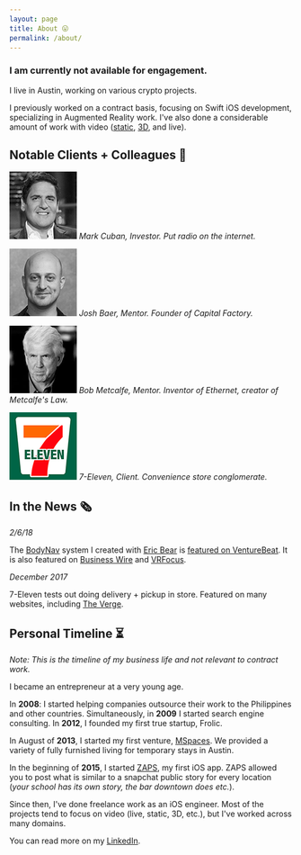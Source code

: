 ```yaml
---
layout: page
title: About 😛
permalink: /about/
---
```


### I am currently **not** available for engagement.

I live in Austin, working on various crypto projects. 

I previously worked on a contract basis, focusing on Swift iOS development, specializing in Augmented Reality work. I've also done a considerable amount of work with video ([static](http://www.zapsapp.com), [3D](http://walk-in.theater), and live).

Notable Clients + Colleagues 💫
---
![Mark Cuban](/img/notable-clients/mark.png)
_Mark Cuban, Investor. Put radio on the internet._

![Josh Baer](/img/notable-clients/josh.png)
_Josh Baer, Mentor. Founder of Capital Factory._

![Bob Metcalfe](/img/notable-clients/bob.png)
_Bob Metcalfe, Mentor. Inventor of Ethernet, creator of Metcalfe's Law._

![7-Eleven](/img/notable-clients/7e.png)
_7-Eleven, Client. Convenience store conglomerate._

In the News 🗞
---

_2/6/18_

The [BodyNav](https://itunes.apple.com/us/app/bodynav/id1301069114?mt=8) system I created with [Eric Bear](https://www.linkedin.com/in/ericgouldbear/) is [featured on VentureBeat](https://venturebeat.com/2018/02/06/monkeymedias-bodynav-lets-you-navigate-vr-without-getting-sick/). It is also featured on [Business Wire](https://www.businesswire.com/news/home/20180206005408/en) and [VRFocus](https://www.vrfocus.com/2018/02/vr-locomotion-goes-hands-free-with-monkeymedias-bodynav/).

_December 2017_

7-Eleven tests out doing delivery + pickup in store. Featured on many websites, including [The Verge](https://www.theverge.com/2017/12/13/16772824/7-eleven-delivery-smartphone-app-ios-android).

Personal Timeline ⏳
---
_Note: This is the timeline of my business life and not relevant to contract work._

I became an entrepreneur at a very young age.

In **2008**: I started helping companies outsource their work to the Philippines and other countries. Simultaneously, in **2009** I started search engine consulting. In **2012**, I founded my first true startup, Frolic.

In August of **2013**, I started my first venture, [MSpaces](www.M-Spaces.com). We provided a variety of fully furnished living for temporary stays in Austin.

In the beginning of **2015**, I started [ZAPS](www.zapsapp.com), my first iOS app. ZAPS allowed you to post what is similar to a snapchat public story for every location (_your school has its own story, the bar downtown does etc._).

Since then, I've done freelance work as an iOS engineer. Most of the projects tend to focus on video (live, static, 3D, etc.), but I've worked across many domains.

You can read more on my [LinkedIn](https://www.linkedin.com/in/hunter-monk-066b3428).
